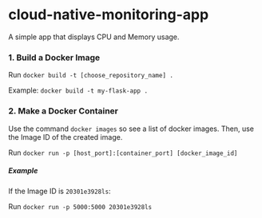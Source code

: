 # cloud-native-monitoring-app
A simple app that displays CPU and Memory usage.

### 1. Build a Docker Image
Run `docker build -t [choose_repository_name] .`

Example: `docker build -t my-flask-app .`

### 2. Make a Docker Container
Use the command `docker images` so see a list of docker images. Then, use the Image ID of the created image.

Run `docker run -p [host_port]:[container_port] [docker_image_id]`

##### Example
If the Image ID is `20301e3928ls`:

Run `docker run -p 5000:5000 20301e3928ls`
